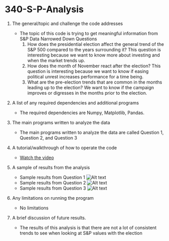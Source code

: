 # 340-S-P-Analysis


1. The general/topic and challenge the code addresses
    - The topic of this code is trying to get meaningful information from S&P Data 
        Narrowed Down Questions
        1. How does the presidential election affect the general trend of the S&P 500 compared to the years surrounding it?
          This question is interesting because we want to know more about investing and when the market trends up.
        2. How does the month of November react after the election? 
            This question is interesting because we want to know if easing political unrest increases performance for a time being.
        3. What are the pre-election trends that are common in the months leading up to the election?
            We want to know if the campaign improves or digresses in the months prior to the election.
      
2. A list of any required dependencies and additional programs
    - The required dependencies are Numpy, Matplotlib, Pandas.

3. The main programs written to analyze the data
    - The main programs written to analyze the data are called Question 1, Question 2, and Question 3 

4. A tutorial/walkthrough of how to operate the code
    - [Watch the video](https://drive.google.com/file/d/1e-91F7QiARxYRfyp17HcTkgyOF2GT0S0/view?usp=drive_link)


5. A sample of results from the analysis
   - Sample results from Question 1
        ![Alt text](Question_1_Sample_Graph.png)
   - Sample results from Question 2
        ![Alt text](Question_2_Sample_Graph.png)
   - Sample results from Question 3 
        ![Alt text](Question_3_Sample_Graph.png)

6. Any limitations on running the program
    - No limitations

7. A brief discussion of future results.
    - The results of this analysis is that there are not a lot of consistent trends to see when looking at S&P values with the election



